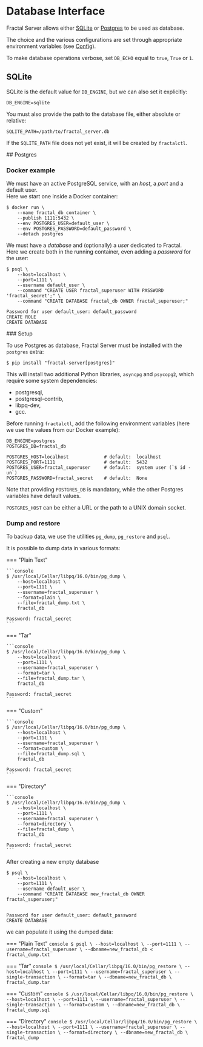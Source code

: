 # Database Interface

Fractal Server allows either <ins>SQLite</ins> or <ins>Postgres</ins> to be
used as database.

The choice and the various configurations are set through appropriate
environment variables
(see [Config](http://localhost:8001/configuration/)).

To make database operations verbose, set `DB_ECHO` equal to `true`, `True` or
`1`.

## SQLite

SQLite is the default value for `DB_ENGINE`, but we can also set it explicitly:

```
DB_ENGINE=sqlite
```

You must also provide the path to the database file,
either absolute or relative:

```
SQLITE_PATH=/path/to/fractal_server.db
```

If the `SQLITE_PATH` file does not yet exist, it will be created by
`fractalctl`.


## Postgres

### Docker example

We must have an active PostgreSQL service, with an _host_, a _port_ and a
default user.<br>
Here we start one inside a Docker container:

```console
$ docker run \
    --name fractal_db_container \
    --publish 1111:5432 \
    --env POSTGRES_USER=default_user \
    --env POSTGRES_PASSWORD=default_password \
    --detach postgres
```

We must have a _database_ and (optionally) a _user_ dedicated to Fractal.<br>
Here we create both in the running container, even adding a _password_ for the
user:

```console
$ psql \
    --host=localhost \
    --port=1111 \
    --username default_user \
    --command "CREATE USER fractal_superuser WITH PASSWORD 'fractal_secret';" \
    --command "CREATE DATABASE fractal_db OWNER fractal_superuser;"

Password for user default_user: default_password
CREATE ROLE
CREATE DATABASE
```

### Setup

To use Postgres as database, Fractal Server must be installed with the
`postgres` extra:

```console
$ pip install "fractal-server[postgres]"
```

This will install two additional Python libraries, `asyncpg` and `psycopg2`,
which require some system dependencies:

- postgresql,
- postgresql-contrib,
- libpq-dev,
- gcc.

Before running `fractalctl`, add the following environment variables
(here we use the values from our Docker example):

```
DB_ENGINE=postgres
POSTGRES_DB=fractal_db

POSTGRES_HOST=localhost             # default:  localhost
POSTGRES_PORT=1111                  # default:  5432
POSTGRES_USER=fractal_superuser     # default:  system user (`$ id -un`)
POSTGRES_PASSWORD=fractal_secret    # default:  None
```

Note that providing `POSTGRES_DB` is mandatory, while the other Postgres
variables have default values.

`POSTGRES_HOST` can be either a URL or the path to a UNIX domain socket.

### Dump and restore

To backup data, we use the utilities `pg_dump`, `pg_restore` and `psql`.

It is possible to dump data in various formats:

=== "Plain Text"

    ```console
    $ /usr/local/Cellar/libpq/16.0/bin/pg_dump \
        --host=localhost \
        --port=1111 \
        --username=fractal_superuser \
        --format=plain \
        --file=fractal_dump.txt \
        fractal_db

    Password: fractal_secret
    ```

=== "Tar"

    ```console
    $ /usr/local/Cellar/libpq/16.0/bin/pg_dump \
        --host=localhost \
        --port=1111 \
        --username=fractal_superuser \
        --format=tar \
        --file=fractal_dump.tar \
        fractal_db

    Password: fractal_secret
    ```

=== "Custom"

    ```console
    $ /usr/local/Cellar/libpq/16.0/bin/pg_dump \
        --host=localhost \
        --port=1111 \
        --username=fractal_superuser \
        --format=custom \
        --file=fractal_dump.sql \
        fractal_db

    Password: fractal_secret
    ```

=== "Directory"

    ```console
    $ /usr/local/Cellar/libpq/16.0/bin/pg_dump \
        --host=localhost \
        --port=1111 \
        --username=fractal_superuser \
        --format=directory \
        --file=fractal_dump \
        fractal_db

    Password: fractal_secret
    ```


After creating a new empty database

```console
$ psql \
    --host=localhost \
    --port=1111 \
    --username default_user \
    --command "CREATE DATABASE new_fractal_db OWNER fractal_superuser;"


Password for user default_user: default_password
CREATE DATABASE

```

we can populate it using the dumped data:


=== "Plain Text"
    ```console
    $ psql \
        --host=localhost \
        --port=1111 \
        --username=fractal_superuser \
        --dbname=new_fractal_db < fractal_dump.txt
    ```

=== "Tar"
    ```console
    $ /usr/local/Cellar/libpq/16.0/bin/pg_restore \
        --host=localhost \
        --port=1111 \
        --username=fractal_superuser \
        --single-transaction \
        --format=tar \
        --dbname=new_fractal_db \
        fractal_dump.tar
    ```

=== "Custom"
    ```console
    $ /usr/local/Cellar/libpq/16.0/bin/pg_restore \
        --host=localhost \
        --port=1111 \
        --username=fractal_superuser \
        --single-transaction \
        --format=custom \
        --dbname=new_fractal_db \
        fractal_dump.sql
    ```

=== "Directory"
    ```console
    $ /usr/local/Cellar/libpq/16.0/bin/pg_restore \
        --host=localhost \
        --port=1111 \
        --username=fractal_superuser \
        --single-transaction \
        --format=directory \
        --dbname=new_fractal_db \
        fractal_dump
    ```
